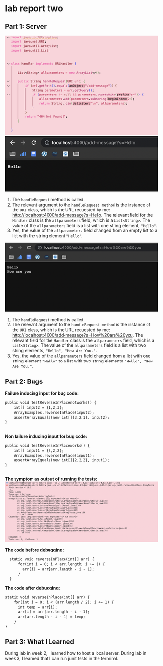 # lab report two

## Part 1: Server
![Image](a.png)
![Image](c.png)
1. The `handleRequest` method is called. 
2. The relevant argument to the `handleRequest method` is the instance of the `URI` class, which is the URL requested by me: [http://localhost:4000/add-message?s=Hello](http://localhost:4000/add-message?s=Hello). The relevant field for the `Handler` class is the `allparameters` field, which is a `List<String>`. The value of the `allparameters` field is a list with one string element, `"Hello"`.
3. Yes, the value of the `allparameters` field changed from an empty list to a list with the string element `"Hello"`.

![Image](b.png)
1. The `handleRequest` method is called. 
2. The relevant argument to the `handleRequest method` is the instance of the `URI` class, which is the URL requested by me: [http://localhost:4000/add-message?s=How%20are%20you](http://localhost:4000/add-message?s=Hello). The relevant field for the `Handler` class is the `allparameters` field, which is a `List<String>`. The value of the `allparameters` field is a list with two string elements, `"Hello", "How Are You."`.
3. Yes, the value of the `allparameters` field changed from a list with one string element `"Hello"` to a list with two string elements `"Hello", "How Are You."`.

## Part 2: Bugs
**Failure inducing input for bug code:**
```
public void testReverseInPlacenotworks() {
    int[] input2 = {1,2,3};
    ArrayExamples.reverseInPlace(input2);
    assertArrayEquals(new int[]{3,2,1}, input2);
}
  
```
**Non failure inducing input for bug code:**
```
public void testReverseInPlaceworks() {
    int[] input1 = {2,2,2};
    ArrayExamples.reverseInPlace(input1);
    assertArrayEquals(new int[]{2,2,2}, input1);
}
  
```
**The symptom as output of running the tests:**
![Image](three.png)

**The code before debugging:**
```
  static void reverseInPlace(int[] arr) {
      for(int i = 0; i < arr.length; i += 1) {
        arr[i] = arr[arr.length - i - 1];
      }
  }
```
**The code after debugging:**
```
static void reverseInPlace(int[] arr) {
    for(int i = 0; i < (arr.length / 2); i += 1) {
      int temp = arr[i];
      arr[i] = arr[arr.length - i - 1];
      arr[arr.length - i - 1] = temp;
    }
}
```
## Part 3: What I Learned 
During lab in week 2, I learned how to host a local server. During lab in week 3, I learned that I can run junit tests in the terminal. 
